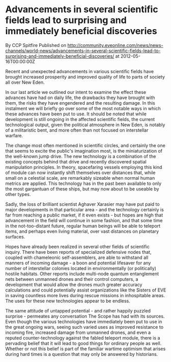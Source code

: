 # Advancements in several scientific fields lead to surprising and immediately beneficial discoveries
By CCP Spitfire
Published on http://community.eveonline.com/news/news-channels/world-news/advancements-in-several-scientific-fields-lead-to-surprising-and-immediately-beneficial-discoveries/ at 2012-05-16T00:00:00Z

Recent and unexpected advancements in various scientific fields have brought increased prosperity and improved quality of life to parts of society all over New Eden.

In our last article we outlined our intent to examine the effect these advances have had on daily life, the drawbacks they have brought with them, the risks they have engendered and the resulting damage. In this instalment we will briefly go over some of the most notable ways in which these advances have been put to use. It should be noted that while development is still ongoing in the affected scientific fields, the current technological output, given the political atmosphere in New Eden, is notably of a militaristic bent, and more often than not focused on interstellar warfare.

The change most often mentioned in scientific circles, and certainly the one that seems to excite the public's imagination most, is the miniaturization of the well-known jump drive. The new technology is a combination of the existing concepts behind that drive and recently discovered spatial manipulation principles. In theory, spacefaring vessels employing this kind of module can now instantly shift themselves over distances that, while small on a celestial scale, are remarkably sizeable when normal human metrics are applied. This technology has in the past been available to only the most gargantuan of these ships, but may now about to be useable by other types.

Sadly, the loss of brilliant scientist Aghaver Xarasier may have put paid to major developments in that particular area - and the technology certainly is far from reaching a public market, if it even exists - but hopes are high that advancement in the field will continue in some fashion, and that some time in the not-too-distant future, regular human beings will be able to teleport items, and perhaps even living material, over vast distances on planetary surfaces.

Hopes have already been realized in several other fields of scientific inquiry. There have been reports of specialized defensive nodes that, coupled with chameleonic self-assemblers, are able to withstand all manners of incoming damage - a boon and potential lifesaver for any number of interstellar colonies located in environmentally (or politically) hostile habitats. Other reports include multi-node quantum entanglement nets between unmanned drones and their control computers, a development that would allow the drones much greater accuracy calculations and could potentially assist organizations like the Sisters of EVE in saving countless more lives during rescue missions in inhospitable areas. The uses for these new technologies appear to be endless.

The same attitude of untapped potential - and rather happily puzzled surprise - permeates any conversation The Scope has had with its sources. Even though the various technologies have immediately been put to use in the great ongoing wars, seeing such varied uses as improved resistance to incoming fire, increased damage from unmanned drones, and even a reputed counter-technology against the fabled teleport module, there is a pervading belief that it will lead to good things for ordinary people as well. Whether or not this belief is part of the familiar wartime optimism that arises during hard times is a question that may only be answered by historians.

